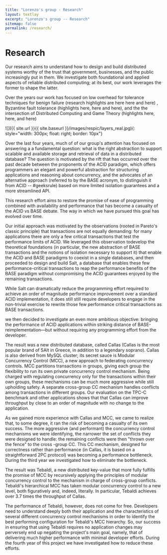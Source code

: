 ```yaml
---
title: "Lorenzo's group - Research"
layout: textlay
excerpt: "Lorenzo's group -- Research"
sitemap: false
permalink: /research/
---
```


# Research

Our research aims to understand how to design and build distributed systems worthy of the  trust that government, businesses, and the public  increasingly put in them. We investigate both foundational and applied aspects of reliable distributed computing; at its best, our work leverages the former to shape the latter.

Over the years our work has focused on low overhead for tolerance techniques for benign failure (research highlights are here here and here) , Byzantine fault tolerance (highlights here, here and here), and the the intersection of Distributed Computing and Game Theory (highlights here, here, and here)
 
![]({{ site.url }}{{ site.baseurl }}/images/respic/layers_real.jpg){: style="width: 300px; float: right; border: 10px"}

Over the last four years, much of of our group's attention has focused on answering a  a fundamental question: what is the right abstraction to support scalable and available storage and retrieval of data in a distributed database?  The question is motivated by the rift that has occurred over the past decade between the proponents  of the ACID paradigm, which offers programmers an elegant and powerful abstraction for structuring applications and reasoning about concurrency, and the advocates of an alternative approach (referred to by the BASE acronym, to distinguish it from ACID -- #geeksrule) based on more limited isolation guarantees and a more streamlined API.  

This research effort  aims to restore the promise of ease of programming combined with availability and performance that has become a casualty of the ACID vs BASE debate. The way in which we have pursued this goal has evolved over time.

Our initial approach was motivated by the observations (rooted in Pareto's classic principle)  that transactions are not equally demanding: for many applications there are only a few critical transactions that test the performance limits of ACID. 
We leveraged this observation todevelop the theoretical foundations (in particular, the new abstraction of BASE transactions and the notions of isolation necessary to support it) that  enable the ACID and BASE paradigms to coexist in a single databases, and then proceeded to design and build Salt, a database that enables these few performance-critical transactions to reap the performance benefits of the BASE paradigm without compromising the ACID guarantees enjoyed by the remaining transactions. 

While Salt can dramatically reduce the programming effort required to achieve an order of magnitude performance improvement over a standard ACID implementation,  it does still still require developers to engage in the non-trivial exercise to rewrite those few performance critical transactions as BASE transactions.

we then decided to investigate an even more ambitious objective: bringing the performance of ACID applications within striking distance of BASE-reimplementation—but without requiring any programming effort from the developer.

The result was a new distributed database, called Callas (Callas is the most popular brand of SAlt in Greece, in addition to a legendary soprano). Callas is also derived from MySQL cluster; its secret sauce is Modular Concurrency Control (MCC), a new approach to federating concurrency controls.  MCC  partitions transactions in groups, giving each group the flexibility to run its own private concurrency control mechanism. Being charged with regulating concurrency only for the transactions within their own groups, these mechanisms can be much more aggressive while still upholding safety. A separate cross-group CC mechanism handles conflicts among transactions in different groups. Our evaluation on the TPC-C benchmark and other applications shows that that Callas can improve throughput by close to an order of magnitude with no change to the application.

As we gained more experience with Callas and MCC, we came to realize that, to some degree, it ran the risk of becoming a casualty of its own success. The more  aggressive (and performant) the concurrency control mechanisms we were identifying, the narrower the set of conflicts they were designed to handle: the remaining conflicts were then "thrown over the fence" to the cross -group CC. This CC mechanism, designed for correctness rather than performance (in Callas, it is based on a straightforward 2PC protocol) was becoming a performance bottleneck.  During the third year we investigated how to eliminate the bottleneck.

The result was Tebaldi, a new distributed key-value  that more fully fulfills the promise of MCC by recursively applying the principles of modular concurrency control to the mechanism in charge of cross-group conflicts. Tebaldi's hierarchical MCC has taken modular concurrency control to a new level, both figuratively and, indeed, literally. In particular, Tebaldi achieves over 3.7 times the throughput of Callas.

The performance of Tebaldi, however, does not come for free. Developers need to understand deeply both their application and the characteristics of several different concurrency control mechanisms in order to identify the best performing configuration for Tebaldi's MCC hierarchy. So, our success in ensuring that using Tebaldi requires no application changes may perversely end up negating the project's main goal, namely, that of delivering much higher performance with minimal developer efforts. During the fourth year of this project we have investigated how to reduce these efforts.
